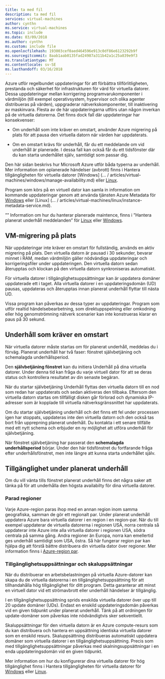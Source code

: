 ```yaml
---
title: ta med fil
description: ta med fil
services: virtual-machines
author: cynthn
ms.service: virtual-machines
ms.topic: include
ms.date: 03/09/2018
ms.author: cynthn
ms.custom: include file
ms.openlocfilehash: 193003cef0aed464596e913c0df86e6123292b9f
ms.sourcegitcommit: 8aab1aab0135fad24987a311b42a1c25a839e9f3
ms.translationtype: MT
ms.contentlocale: sv-SE
ms.lasthandoff: 03/16/2018
---
```

Azure utför regelbundet uppdateringar för att förbättra tillförlitligheten, prestanda och säkerhet för infrastrukturen för värd för virtuella datorer. Dessa uppdateringar mellan korrigering programvarukomponenter i värdmiljön (till exempel operativsystem, hypervisor och olika agenter distribueras på värden), uppgraderar nätverkskomponenter, till inaktivering av maskinvara. Flesta av de här uppdateringarna utförs utan någon inverkan på de virtuella datorerna. Det finns dock fall där uppdateringar har konsekvenser:

- Om underhåll som inte kräver en omstart, använder Azure migrering på plats för att pausa den virtuella datorn när värden har uppdaterats.

- Om en omstart krävs för underhåll, får du ett meddelande om vid underhåll är planerade. I dessa fall kan också får du ett tidsfönster där du kan starta underhållet själv, samtidigt som passar dig.

Den här sidan beskrivs hur Microsoft Azure utför båda typerna av underhåll. Mer information om oplanerade händelser (avbrott) finns i Hantera tillgängligheten för virtuella datorer [Windows] (... / articles/virtual-machines/windows/manage-availability.md) eller [Linux](../articles/virtual-machines/linux/manage-availability.md).

Program som körs på en virtuell dator kan samla in information om kommande uppdateringar genom att använda tjänsten Azure Metadata för [Windows](../articles/virtual-machines/windows/instance-metadata-service.md) eller [Linux] (... / articles/virtual-machines/linux/instance-metadata-service.md).

”” Information om hur du hanterar planerade maintence, finns i ”Hantera planerat underhåll meddelanden” för [Linux](../articles/virtual-machines/linux/maintenance-notifications.md) eller [Windows](../articles/virtual-machines/windows/maintenance-notifications.md).

## <a name="in-place-vm-migration"></a>VM-migrering på plats

När uppdateringar inte kräver en omstart för fullständig, används en aktiv migrering på plats. Den virtuella datorn är pausad i 30 sekunder, bevarar minnet i RAM, medan värdmiljön gäller nödvändiga uppdateringar och korrigeringsfiler under uppdateringen. Den virtuella datorn sedan återupptas och klockan på den virtuella datorn synkroniseras automatiskt.

För virtuella datorer i tillgänglighetsuppsättningar kan är uppdatera domäner uppdaterade ett i taget. Alla virtuella datorer i en uppdateringsdomän (UD) pausas, uppdateras och återupptas innan planerat underhåll flyttar till nästa UD.

Vissa program kan påverkas av dessa typer av uppdateringar. Program som utför realtid händelsebearbetning, som direktuppspelning eller omkodning eller hög genomströmning nätverk scenarier kan inte konstrueras klarar en paus på 30 sekund. <!-- sooooo, what should they do? --> 


## <a name="maintenance-requiring-a-reboot"></a>Underhåll som kräver en omstart

När virtuella datorer måste startas om för planerat underhåll, meddelas du i förväg. Planerat underhåll har två faser: fönstret självbetjäning och schemalagda underhållsperiod.

Den **självbetjäning fönstret** kan du initiera Underhåll på dina virtuella datorer. Under denna tid kan fråga du varje virtuell dator för att se deras status och kontrollera resultatet av din senaste begäran.

När du startar självbetjäning Underhåll flyttas den virtuella datorn till en nod som redan har uppdaterats och sedan aktiveras den tillbaka. Eftersom den virtuella datorn startas om tillfälligt disken går förlorad och dynamiska IP-adresser som är kopplade till virtuella nätverksgränssnittet har uppdaterats.

Om du startar självbetjäning underhåll och det finns ett fel under processen igen har stoppats, uppdateras inte den virtuella datorn och den också tas bort från upprepning planerat underhåll. Du kontakta i ett senare tillfälle med ett nytt schema och erbjuder en ny möjlighet att utföra underhåll för självbetjäning. 

När fönstret självbetjäning har passerat den **schemalagda underhållsperiod** börjar. Under den här tidsfönstret du fortfarande fråga efter underhållsfönstret, men inte längre att kunna starta underhållet själv.

## <a name="availability-considerations-during-planned-maintenance"></a>Tillgänglighet under planerat underhåll 

Om du vill vänta tills fönstret planerat underhåll finns det några saker att tänka på för att underhålla den högsta availabilty för dina virtuella datorer. 

### <a name="paired-regions"></a>Parad regioner

Varje Azure-region paras ihop med en annan region inom samma geografiska, samman de gör ett regionalt par. Under planerat underhåll uppdatera Azure bara virtuella datorer i en region i en region-par. När du till exempel uppdaterar de virtuella datorerna i regionen USA, norra centrala så uppdaterar inte Azure inte alla virtuella datorer i regionen USA, södra centrala på samma gång. Andra regioner än Europa, norra kan emellertid ges underhåll samtidigt som USA, östra. Så här fungerar region par kan hjälpa dig att förstå bättre distribuera din virtuella dator över regioner. Mer information finns i [Azure-region par](https://docs.microsoft.com/azure/best-practices-availability-paired-regions).

### <a name="availability-sets-and-scale-sets"></a>Tillgänglighetsuppsättningar och skaluppsättningar

När du distribuerar en arbetsbelastningen på virtuella Azure-datorer kan skapa du de virtuella datorerna i en tillgänglighetsuppsättning för att tillhandahålla hög tillgänglighet för ditt program. Detta garanterar att minst en virtuell dator vid ett strömavbrott eller underhåll händelser är tillgänglig.

I en tillgänglighetsuppsättning sprids enskilda virtuella datorer över upp till 20 update domäner (UDs). Endast en enskild uppdateringsdomän påverkas vid en given tidpunkt under planerat underhåll. Tänk på att ordningen för update-domäner som påverkas inte nödvändigtvis sker sekventiellt. 

Skaluppsättningar för den virtuella datorn är en Azure compute-resurs som du kan distribuera och hantera en uppsättning identiska virtuella datorer som en enskild resurs. Skaluppsättning distribueras automatiskt uppdatera domäner som virtuella datorer i en tillgänglighetsuppsättning. Precis som med tillgänglighetsuppsättningar påverkas med skalningsuppsättningar i en enda uppdateringsdomän vid en given tidpunkt.

Mer information om hur du konfigurerar dina virtuella datorer för hög tillgänglighet finns i Hantera tillgängligheten för virtuella datorer för [Windows](../articles/virtual-machines/windows/manage-availability.md) eller [Linux](../articles/virtual-machines/linux/manage-availability.md).
